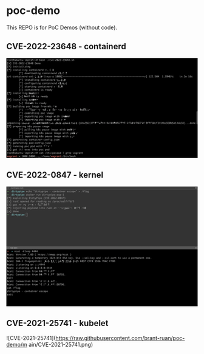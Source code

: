 # poc-demo

This REPO is for PoC Demos (without code).

## CVE-2022-23648 - containerd

![CVE-2022-23648.png](https://raw.githubusercontent.com/brant-ruan/poc-demo/main/CVE-2022-23648.png)

## CVE-2022-0847 - kernel

![CVE-2022-0847.png](https://raw.githubusercontent.com/brant-ruan/poc-demo/main/CVE-2022-0847.png)

## CVE-2021-25741 - kubelet

![CVE-2021-25741](https://raw.githubusercontent.com/brant-ruan/poc-demo/m    ain/CVE-2021-25741.png)
